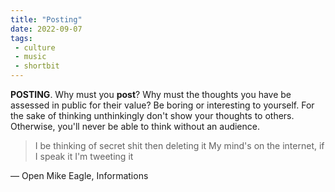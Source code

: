 ```yaml
---
title: "Posting"
date: 2022-09-07
tags:
 - culture
 - music
 - shortbit
---
```


**POSTING**. Why must you **post**? Why must the thoughts you have be assessed in public for their value? Be boring or interesting to yourself. For the sake of thinking unthinkingly don't show your thoughts to others. Otherwise, you'll never be able to think without an audience.

> I be thinking of secret shit then deleting it
> My mind's on the internet, if I speak it I'm tweeting it

— Open Mike Eagle, Informations